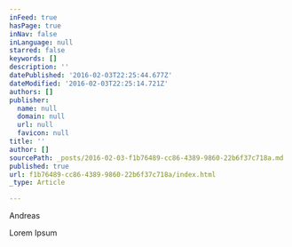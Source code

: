 ```yaml
---
inFeed: true
hasPage: true
inNav: false
inLanguage: null
starred: false
keywords: []
description: ''
datePublished: '2016-02-03T22:25:44.677Z'
dateModified: '2016-02-03T22:25:14.721Z'
authors: []
publisher:
  name: null
  domain: null
  url: null
  favicon: null
title: ''
author: []
sourcePath: _posts/2016-02-03-f1b76489-cc86-4389-9860-22b6f37c718a.md
published: true
url: f1b76489-cc86-4389-9860-22b6f37c718a/index.html
_type: Article

---
```

Andreas

Lorem Ipsum